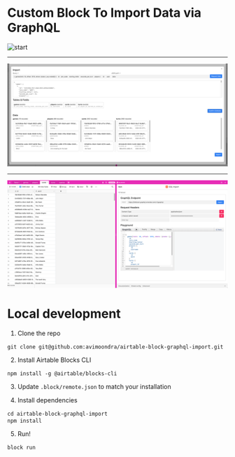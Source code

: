 # Custom Block To Import Data via GraphQL

![start](images/1-start.png)

---

![start](images/2-import.png)

---

![start](images/3-view.png)

# Local development

1. Clone the repo

```
git clone git@github.com:avimoondra/airtable-block-graphql-import.git
```

2. Install Airtable Blocks CLI

```
npm install -g @airtable/blocks-cli
```

3. Update `.block/remote.json` to match your installation

4. Install dependencies

```
cd airtable-block-graphql-import
npm install
```

5. Run!

```
block run
```
